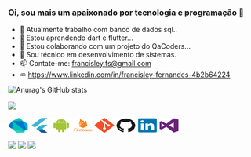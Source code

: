 ### Oi, sou mais um apaixonado por tecnologia e programação 👋

- 🔭 Atualmente trabalho com banco de dados sql..
- 🌱 Estou aprendendo dart e flutter...
- 👯 Estou colaborando com um projeto do QaCoders...
- 💬 Sou técnico em desenvolvimento de sistemas.
- 📫 Contate-me: francisley.fs@gmail.com
- ♒ https://www.linkedin.com/in/francisley-fernandes-4b2b64224

![Anurag's GitHub stats](https://github-readme-stats.vercel.app/api?username=francisfs&show_icons=true&theme=tokyonight)

<img height="180em"  align="center" src="https://github-readme-stats.vercel.app/api/top-langs/?username=francisfs&layout=compact&langs_count=7&theme=react" />



<div style="display: inline_block"><br>
  <img align="center" alt="Francis-dart" height="30" width="40" src="https://github.com/devicons/devicon/blob/master/icons/dart/dart-original.svg">      
  <img align="center" alt="Francis-flutter" height="30" width="40" src="https://github.com/devicons/devicon/blob/master/icons/flutter/flutter-original.svg">  
  <img align="center" alt="Francis-android" height="30" width="40" src="https://github.com/devicons/devicon/blob/master/icons/android/android-original.svg">   
  <img align="center" alt="Francis-firebase" height="30" width="40" src="https://github.com/devicons/devicon/blob/master/icons/firebase/firebase-plain-wordmark.svg">
  
  <img align="center" alt="Francis-git" height="30" width="40" src="https://github.com/devicons/devicon/blob/master/icons/git/git-original.svg">  
  <img align="center" alt="Francis-github" height="30" width="40" src="https://github.com/devicons/devicon/blob/master/icons/github/github-original.svg">  
  <img align="center" alt="Francis-linkedin" height="30" width="40" src="https://github.com/devicons/devicon/blob/master/icons/linkedin/linkedin-original.svg">   
  <img align="center" alt="Francis-visualStudio" height="30" width="40" src="https://github.com/devicons/devicon/blob/master/icons/visualstudio/visualstudio-plain.svg">
    
  <br>
  <br>
	   
<div> 
  <a href="https://www.instagram.com/francisffs/" target="_blank"><img src="https://img.shields.io/badge/-Instagram-%23E4405F?style=for-the-badge&logo=instagram&logoColor=white" target="_blank"></a>	 
  <a href = "mailto:francisley.fs@gmail.com"><img src="https://img.shields.io/badge/-Gmail-%23333?style=for-the-badge&logo=gmail&logoColor=white" target="_blank"></a>  
  <a href="https://www.linkedin.com/in/francisley-fernandes-4b2b64224/" target="_blank"><img src="https://img.shields.io/badge/-LinkedIn-%230077B5?style=for-the-badge&logo=linkedin&logoColor=white" target="_blank"></a> 
</div>


